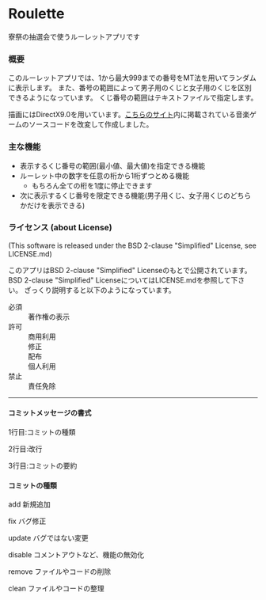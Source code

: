 # Roulette
寮祭の抽選会で使うルーレットアプリです

### 概要
このルーレットアプリでは、1から最大999までの番号をMT法を用いてランダムに表示します。
また、番号の範囲によって男子用のくじと女子用のくじを区別できるようになっています。
くじ番号の範囲はテキストファイルで指定します。

描画にはDirectX9.0を用いています。[こちらのサイト](http://www.charatsoft.com/develop/otogema/)内に掲載されている音楽ゲームのソースコードを改変して作成しました。

### 主な機能
* 表示するくじ番号の範囲(最小値、最大値)を指定できる機能
* ルーレット中の数字を任意の桁から1桁ずつとめる機能
	* もちろん全ての桁を1度に停止できます
* 次に表示するくじ番号を限定できる機能(男子用くじ、女子用くじのどちらかだけを表示できる)


### ライセンス (about License)
(This software is released under the BSD 2-clause "Simplified" License, see LICENSE.md)

このアプリはBSD 2-clause "Simplified" Licenseのもとで公開されています。
BSD 2-clause "Simplified" LicenseについてはLICENSE.mdを参照して下さい。
ざっくり説明すると以下のようになっています。

<dl>
	<dt>必須</dt>
	<dd>著作権の表示</dd>
	<dt>許可</dt>
	<dd>商用利用</dd>
	<dd>修正</dd>
	<dd>配布</dd>
	<dd>個人利用</dd>
	<dt>禁止</dt>
	<dd>責任免除</dd>
</dl>

  
  
-------------

#### コミットメッセージの書式
1行目:コミットの種類

2行目:改行

3行目:コミットの要約


#### コミットの種類
add     新規追加

fix     バグ修正

update  バグではない変更

disable コメントアウトなど、機能の無効化

remove  ファイルやコードの削除

clean   ファイルやコードの整理

